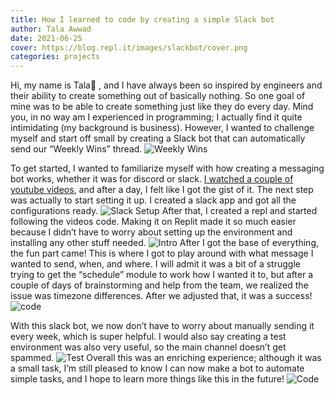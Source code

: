 ```yaml
---
title: How I learned to code by creating a simple Slack bot
author: Tala Awwad
date: 2021-06-25
cover: https://blog.repl.it/images/slackbot/cover.png
categories: projects
---
```


Hi, my name is Tala👋 , and I have always been so inspired by engineers and their ability to create something out of basically nothing. So one goal of mine was to be able to create something just like they do every day. Mind you, in no way am I experienced in programming; I actually find it quite intimidating (my background is business). However, I wanted to challenge myself and start off small by creating a Slack bot that can automatically send our “Weekly Wins” thread. 
![Weekly Wins](https://blog.repl.it/images/slackbot/1.png)

To get started, I wanted to familiarize myself with how creating a messaging bot works, whether it was for discord or slack. [I watched a couple of youtube videos](https://www.youtube.com/watch?v=KJ5bFv-IRFM), and after a day, I felt like I got the gist of it. The next step was actually to start setting it up. I created a slack app and got all the configurations ready. 
![Slack Setup](https://blog.repl.it/images/slackbot/2.png)
After that, I created a repl and started following the videos code. Making it on Replit made it so much easier because I didn’t have to worry about setting up the environment and installing any other stuff needed. 
![Intro](https://blog.repl.it/images/slackbot/3.png)
After I got the base of everything, the fun part came! This is where I got to play around with what message I wanted to send, when, and where. I will admit it was a bit of a struggle trying to get the “schedule” module to work how I wanted it to, but after a couple of days of brainstorming and help from the team, we realized the issue was timezone differences. After we adjusted that, it was a success! 
![code](https://blog.repl.it/images/slackbot/4.png)

With this slack bot, we now don’t have to worry about manually sending it every week, which is super helpful. I would also say creating a test environment was also very useful, so the main channel doesn’t get spammed. 
![Test](https://blog.repl.it/images/slackbot/5.png)
Overall this was an enriching experience; although it was a small task, I’m still pleased to know I can now make a bot to automate simple tasks, and I hope to learn more things like this in the future! 
![Code](https://blog.repl.it/images/slackbot/6.png)